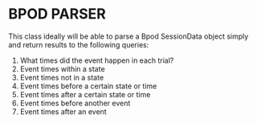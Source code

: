 # BPOD PARSER

This class ideally will be able to parse a Bpod SessionData object simply and return results to the following queries:

1. What times did the event happen in each trial?
2. Event times within a state
3. Event times not in a state
4. Event times before a certain state or time
5. Event times after a certain state or time
6. Event times before another event
7. Event times after an event